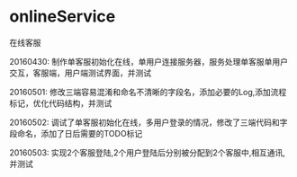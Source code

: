 # onlineService
在线客服

20160430:
    制作单客服初始化在线，单用户连接服务器，服务处理单客服单用户交互，客服端，用户端测试界面，并测试  
    
20160501:
    修改三端容易混淆和命名不清晰的字段名，添加必要的Log,添加流程标记，优化代码结构，并测试  
    
20160502:
    调试了单客服初始化在线，多用户登录的情况，修改了三端代码和字段命名，添加了日后需要的TODO标记  
    
20160503:
    实现2个客服登陆,2个用户登陆后分别被分配到2个客服中,相互通讯,并测试  
